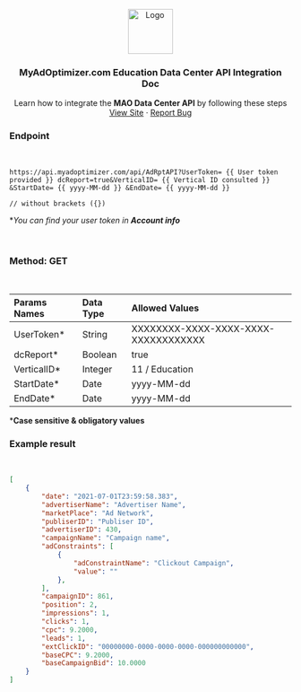 <p align="center">
  <a href="https://myadoptimizer.com/">
    <img src="https://myadoptimizer.com/img/logo-blk.svg" alt="Logo" height="80">
  </a>
  <h3 align="center">MyAdOptimizer.com Education Data Center API Integration Doc </h3>
  <p align="center">
    Learn how to integrate the <strong>MAO Data Center API</strong> by following these steps
    <br />
    <a href="https://myadoptimizer.com">View Site</a>
    ·
    <a href="https://myadoptimizer.com/contact">Report Bug</a>
  </p>
</p>

### Endpoint
<br>

```
https://api.myadoptimizer.com/api/AdRptAPI?UserToken= {{ User token provided }} dcReport=true&VerticalID= {{ Vertical ID consulted }} &StartDate= {{ yyyy-MM-dd }} &EndDate= {{ yyyy-MM-dd }}

// without brackets ({})
```

**You can find your user token in  <b> Account info </b>*

<br>

### Method: GET

<br>

| Params Names | Data Type | Allowed Values                                                                                                                     |
| :----------- | :-------- | :--------------------------------------------------------------------------------------------------------------------------------- |
| UserToken\*  | String    | XXXXXXXX-XXXX-XXXX-XXXX-XXXXXXXXXXXX                                                                                               |
| dcReport\*   | Boolean   | true                                                                                                                               |
| VerticalID\* | Integer   | 11 / Education                 |
| StartDate\*  | Date      | yyyy-MM-dd                                                                                                                         |
| EndDate\*    | Date      | yyyy-MM-dd                                                                                                                         |

\*<b>Case sensitive & obligatory values</b>

### Example result

<br>

```JSON
[
    {
        "date": "2021-07-01T23:59:58.383",
        "advertiserName": "Advertiser Name",
        "marketPlace": "Ad Network",
        "publiserID": "Publiser ID",
        "advertiserID": 430,
        "campaignName": "Campaign name",
        "adConstraints": [
            {
                "adConstraintName": "Clickout Campaign",
                "value": ""
            },
        ],
        "campaignID": 861,
        "position": 2,
        "impressions": 1,
        "clicks": 1,
        "cpc": 9.2000,
        "leads": 1,
        "extClickID": "00000000-0000-0000-0000-000000000000",
        "baseCPC": 9.2000,
        "baseCampaignBid": 10.0000
    }
]
```
